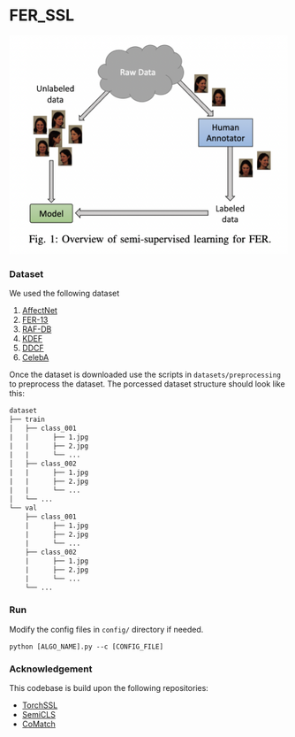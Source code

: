 
# FER_SSL


<p align="center">
  <img src="https://github.com/ShuvenduRoy/SSL_FER/blob/main/figures/overview.png?raw=true" alt="drawing" width="600"/>
</p>

### Dataset
We used the following dataset 
1. [AffectNet](http://mohammadmahoor.com/affectnet/)
2. [FER-13](https://www.kaggle.com/datasets/msambare/fer2013)
3. [RAF-DB](http://www.whdeng.cn/RAF/model1.html)
4. [KDEF](https://www.kdef.se/)
5. [DDCF](https://lab.faceblind.org/k_dalrymple/ddcf)
6. [CelebA](http://mmlab.ie.cuhk.edu.hk/projects/CelebA.html)

Once the dataset is downloaded use the scripts in `datasets/preprocessing` to preprocess the dataset.
The porcessed dataset structure should look like this:
```
dataset
├── train
│   ├── class_001
|   |      ├── 1.jpg
|   |      ├── 2.jpg
|   |      └── ...
│   ├── class_002
|   |      ├── 1.jpg
|   |      ├── 2.jpg
|   |      └── ...
│   └── ...
└── val
    ├── class_001
    |      ├── 1.jpg
    |      ├── 2.jpg
    |      └── ...
    ├── class_002
    |      ├── 1.jpg
    |      ├── 2.jpg
    |      └── ...
    └── ...
```

### Run
Modify the config files in `config/` directory if needed.

```
python [ALGO_NAME].py --c [CONFIG_FILE]
```


### Acknowledgement
This codebase is build upon the following repositories:
- [TorchSSL](https://github.com/TorchSSL/TorchSSL)
- [SemiCLS](https://github.com/TencentYoutuResearch/Classification-SemiCLS)
- [CoMatch](https://github.com/salesforce/CoMatch)


 

